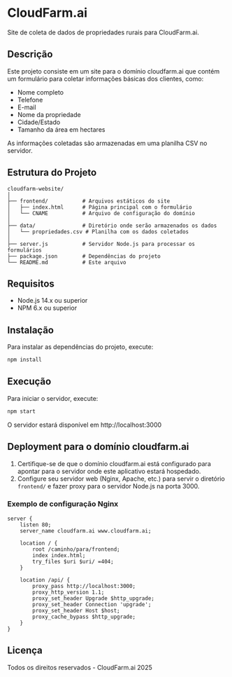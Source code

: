 # CloudFarm.ai

Site de coleta de dados de propriedades rurais para CloudFarm.ai.

## Descrição

Este projeto consiste em um site para o domínio cloudfarm.ai que contém um formulário para coletar informações básicas dos clientes, como:
- Nome completo
- Telefone
- E-mail
- Nome da propriedade
- Cidade/Estado
- Tamanho da área em hectares

As informações coletadas são armazenadas em uma planilha CSV no servidor.

## Estrutura do Projeto

```
cloudfarm-website/
│
├── frontend/           # Arquivos estáticos do site
│   ├── index.html      # Página principal com o formulário
│   └── CNAME           # Arquivo de configuração do domínio
│
├── data/               # Diretório onde serão armazenados os dados
│   └── propriedades.csv # Planilha com os dados coletados
│
├── server.js           # Servidor Node.js para processar os formulários
├── package.json        # Dependências do projeto
└── README.md           # Este arquivo
```

## Requisitos

- Node.js 14.x ou superior
- NPM 6.x ou superior

## Instalação

Para instalar as dependências do projeto, execute:

```bash
npm install
```

## Execução

Para iniciar o servidor, execute:

```bash
npm start
```

O servidor estará disponível em http://localhost:3000

## Deployment para o domínio cloudfarm.ai

1. Certifique-se de que o domínio cloudfarm.ai está configurado para apontar para o servidor onde este aplicativo estará hospedado.
2. Configure seu servidor web (Nginx, Apache, etc.) para servir o diretório `frontend/` e fazer proxy para o servidor Node.js na porta 3000.

### Exemplo de configuração Nginx

```
server {
    listen 80;
    server_name cloudfarm.ai www.cloudfarm.ai;

    location / {
        root /caminho/para/frontend;
        index index.html;
        try_files $uri $uri/ =404;
    }

    location /api/ {
        proxy_pass http://localhost:3000;
        proxy_http_version 1.1;
        proxy_set_header Upgrade $http_upgrade;
        proxy_set_header Connection 'upgrade';
        proxy_set_header Host $host;
        proxy_cache_bypass $http_upgrade;
    }
}
```

## Licença

Todos os direitos reservados - CloudFarm.ai 2025
